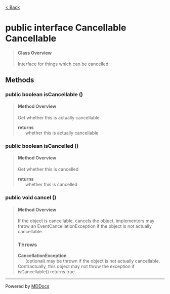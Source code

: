 [< Back](../README.md)
# public interface Cancellable Cancellable #
>#### Class Overview ####
>Interface for things which can be cancelled
## Methods ##
### public boolean isCancellable () ###
>#### Method Overview ####
>Get whether this is actually cancellable
>
>**returns**<br />
>&nbsp;&nbsp;&nbsp;&nbsp;&nbsp;&nbsp;whether this is actually cancellable
>
### public boolean isCancelled () ###
>#### Method Overview ####
>Get whether this is cancelled
>
>**returns**<br />
>&nbsp;&nbsp;&nbsp;&nbsp;&nbsp;&nbsp;whether this is cancelled
>
### public void cancel () ###
>#### Method Overview ####
>If the object is cancellable, cancels the object, implementors may throw
 an EventCancellationException if the object is not actually cancellable.
>
>### Throws ###
>**CancellationException**<br />
>&nbsp;&nbsp;&nbsp;&nbsp;&nbsp;&nbsp;(optional) may be thrown if the object is
      not actually cancellable. Contractually, this object may not throw
      the exception if isCancellable() returns true.
>

---
Powered by [MDDocs](https://github.com/VRCube/MDDocs)